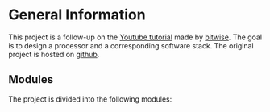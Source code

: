 General Information
===================

This project is a follow-up on the
[Youtube tutorial](https://www.youtube.com/playlist?list=PLU94OURih-CiP4WxKSMt3UcwMSDM3aTtX)
made by [bitwise](https://www.youtube.com/channel/UCguWV1bZg1QiWbY32vGnOLw).
The goal is to design a processor and a corresponding software stack. The original project is
hosted on [github](https://github.com/pervognsen/bitwise/).


Modules
-------

The project is divided into the following modules:
